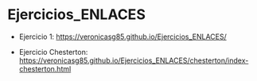 # Ejercicios_ENLACES

- Ejercicio 1: https://veronicasg85.github.io/Ejercicios_ENLACES/

- Ejercicio Chesterton: https://veronicasg85.github.io/Ejercicios_ENLACES/chesterton/index-chesterton.html
